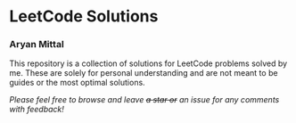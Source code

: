 # LeetCode Solutions
### Aryan Mittal

This repository is a collection of solutions for LeetCode problems solved by me. These are solely for personal understanding and are not meant to be guides or the most optimal solutions.

*Please feel free to browse and leave ~~a star or~~ an issue for any comments with feedback!*